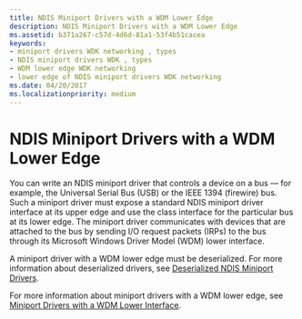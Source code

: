 ```yaml
---
title: NDIS Miniport Drivers with a WDM Lower Edge
description: NDIS Miniport Drivers with a WDM Lower Edge
ms.assetid: b371a267-c57d-4d6d-81a1-53f4b51cacea
keywords:
- miniport drivers WDK networking , types
- NDIS miniport drivers WDK , types
- WDM lower edge WDK networking
- lower edge of NDIS miniport drivers WDK networking
ms.date: 04/20/2017
ms.localizationpriority: medium
---
```


# NDIS Miniport Drivers with a WDM Lower Edge





You can write an NDIS miniport driver that controls a device on a bus — for example, the Universal Serial Bus (USB) or the IEEE 1394 (firewire) bus. Such a miniport driver must expose a standard NDIS miniport driver interface at its upper edge and use the class interface for the particular bus at its lower edge. The miniport driver communicates with devices that are attached to the bus by sending I/O request packets (IRPs) to the bus through its Microsoft Windows Driver Model (WDM) lower interface.

A miniport driver with a WDM lower edge must be deserialized. For more information about deserialized drivers, see [Deserialized NDIS Miniport Drivers](deserialized-ndis-miniport-drivers.md).

For more information about miniport drivers with a WDM lower edge, see [Miniport Drivers with a WDM Lower Interface](miniport-drivers-with-a-wdm-lower-interface.md).

 

 





